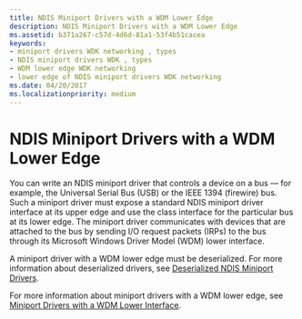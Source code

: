 ```yaml
---
title: NDIS Miniport Drivers with a WDM Lower Edge
description: NDIS Miniport Drivers with a WDM Lower Edge
ms.assetid: b371a267-c57d-4d6d-81a1-53f4b51cacea
keywords:
- miniport drivers WDK networking , types
- NDIS miniport drivers WDK , types
- WDM lower edge WDK networking
- lower edge of NDIS miniport drivers WDK networking
ms.date: 04/20/2017
ms.localizationpriority: medium
---
```


# NDIS Miniport Drivers with a WDM Lower Edge





You can write an NDIS miniport driver that controls a device on a bus — for example, the Universal Serial Bus (USB) or the IEEE 1394 (firewire) bus. Such a miniport driver must expose a standard NDIS miniport driver interface at its upper edge and use the class interface for the particular bus at its lower edge. The miniport driver communicates with devices that are attached to the bus by sending I/O request packets (IRPs) to the bus through its Microsoft Windows Driver Model (WDM) lower interface.

A miniport driver with a WDM lower edge must be deserialized. For more information about deserialized drivers, see [Deserialized NDIS Miniport Drivers](deserialized-ndis-miniport-drivers.md).

For more information about miniport drivers with a WDM lower edge, see [Miniport Drivers with a WDM Lower Interface](miniport-drivers-with-a-wdm-lower-interface.md).

 

 





